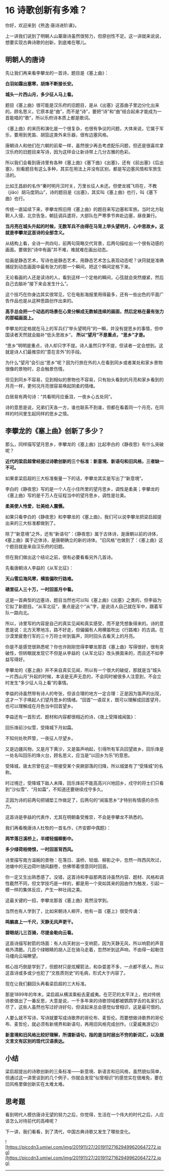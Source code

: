 # 16 诗歌创新有多难？

你好，欢迎来到《熊逸·唐诗进阶课》。

上一讲我们说到了明朝人山寨唐诗虽然很努力，但原创性不足。这一讲就来说说，想要实现古典诗歌的创新，到底难在哪儿。

## 明朝人的唐诗

先让我们再来看李攀龙的一首诗，题目是《塞上曲》：

 **白羽如霜出塞寒，胡烽不断接长安。**

 **城头一片西山月，多少征人马上看。**

题目《塞上曲》很可能是汉乐府的旧题目，是从《出塞》这首曲子里边分化出来的。顾名思义，它原本是“曲”，而不是“诗”，要把“诗”和“曲”结合起来才能成为一首能唱的“歌”，所以乐府诗本质上都是歌词。

《塞上曲》的来历和演化是一个很复杂，也很有争议的问题，大体来说，它属于军乐，要用到羌笛、胡笳这类外来乐器，很有边塞风格。

唐朝诗人和他们在六朝的前辈一样，虽然很少再去考虑配乐问题，但还是很喜欢拿汉乐府的旧题目来写诗，因为这样会让新诗带上几分古雅的色彩。

所以我们会看到唐诗里有各种《塞上曲》《塞下曲》《出塞》，还有《前出塞》《后出塞》，别看题目有这么多种，其实在用法上并没有区别，都是写边塞风情和军旅生活的。

比如王昌龄的名作“秦时明月汉时关，万里长征人未还。但使龙城飞将在，不教（jiāo）胡马度阴山”，诗的题目是《出塞》，其实叫《塞上曲》也行，叫《塞下曲》也行。

传统一直延续下来，李攀龙照旧用《塞上曲》的题目来写边塞和军旅。当时北方鞑靼人入侵，北京告急，朝廷调兵遣将，大部队在严寒季节奔赴边塞，昼夜兼行。

 **当月亮在城头升起的时候，无数军兵不由得在马背上举头望明月，心中思故乡。这就是李攀龙这首诗的全部含义。**

从结构上看，全诗一共四句，前两句简略交代背景，后两句描绘出一个很有动感的画面。要做到“诗中有画”并不难，难就难在画出动态。

绘画是静态艺术，写诗也是静态艺术，用静态艺术怎么表现动态呢？诀窍就是准确捕捉到动态画面中最有张力的那一个瞬间，把这个瞬间定格下来。

无论看画的人还是读诗的人，看到这样一个定格的瞬间，心弦就会突然绷紧，然后自己去脑补“接下来会发生什么”。

这个技巧在你身边其实很常见，它在电影海报里用得最多，还有一些出色的平面广告作品也是从这种思路创作出来的。

 **高手总会把一个动态的场景在心里分解成无数帧连续的画面，然后定格在最有张力的那幅画面上。**

李攀龙的定格就在马上的军兵们“举头望明月”的一瞬，并没有提思乡的事情，但中国读者天然就会脑补“低头思故乡”。 **所以“望月”不是重点，“思乡”才是。**

“思乡”明明是重点，诗人却只字不提。诗人虽然只字不提，但读者一定会想到。这就是诗人们最推崇的“意在言外”的手段。

为什么“望月”会引出“思乡”呢？因为行旅在外的人在看到同乡或者某处和家乡景物很像的景物时，总会触景伤情。

但见到同乡不容易，见到相似的景物也不容易，只有抬头看到的月亮和家乡看到的月亮一样，更何况月亮很容易唤起阴柔的情绪。

白居易有两句诗：“共看明月应垂泪，一夜乡心五处同”。

诗的意思是说，兄弟们天各一方，谁也联系不到谁，但都在看着同一个月亮，在同样的时间里生起同样的思乡之情。

## 李攀龙的《塞上曲》创新了多少？

那么，同样描写望月思乡，李攀龙的《塞上曲》比起李白的《静夜思》有什么突破呢？

 **近代的梁启超曾经提过诗歌创新的三个标准：新意境、新语句和旧风格，三者缺一不可。**

如果拿梁启超的三大标准衡量一下的话，李攀龙其实是写出了“新意境”。

李白的《静夜思》写的是一个人在小住所里的望月思乡，调性是柔美；李攀龙的《塞上曲》写的是千万人在征程当中的望月思乡，调性是壮美。

 **柔美使人怜爱，壮美给人震慑。**

如果只看李白的《静夜思》和李攀龙的《塞上曲》，我们可以说李攀龙把梁启超提出来的三大标准都做到了。

除了“新意境”之外，还有“新语句”：《静夜思》属于古体诗，是唐朝以前的诗体，《塞上曲》属于近体诗，是唐朝确立的新的诗体。“旧风格”也做到了：《塞上曲》这个题目就是来自汉乐府的旧题。

但在我们做出这个结论之前，很有必要看看另外几首诗。

先看唐朝诗人李益的《从军北征》：

 **天山雪后海风寒，横笛偏吹行路难。**

 **碛里征人三十万，一时回首月中看。**

这是一首典型的边塞诗，题目当然也可以叫《塞上曲》《出塞》之类的，但李益为它拟了新题目。“从军北征”，重点是这个“从”字，是说诗人自己就在军中，跟着军队一路向北。

所以，诗里写的内容是自己的真实见闻和真实感受，而不是凭想象得来的。诗的意思是说：北方天寒地冻，路不好走，但偏偏有人用横笛吹出《行路难》的古调。在沙漠里疲惫行军的三十万将士听到笛声，同时回头去看天上的月亮。

你是不是感觉很熟悉呢？你也许刚刚觉得李攀龙那首《塞上曲》写得很好，很有突破性，但转眼就发现它不但是从李益的《从军北征》改头换面来的，而且还不如李益写得好。

李攀龙的《塞上曲》并不来自真实见闻，所以有一个很大的破绽，那就是当“城头一片西山月”升起的时候，本该是无声无息的，不会同时被很多人注意到，不会立时发生“多少征人马上看”的事情。

李益的诗虽然带有诗人的夸张，但该合理的地方一定合理：正是因为笛声的出现，这才一下子唤起人们望月思乡的情绪。“回首”一语双关，既可以理解成回首望月，也可以理解成在月色当中回首望乡。

李益还有一首形式、题材和内容都很相近的诗，《夜上受降城闻笛》：

回乐烽前沙似雪，受降城下月如霜。

不知何处吹芦管，一夜征人尽望乡。

又是边疆风物，又是月下黄沙，又是笛声响起，引得所有军兵回望故乡。回乐烽是一处名叫回乐的烽火台，顾名思义，应当是“以回乡为乐”的意思。

受降城，唐太宗曾在这一带接受某个突厥部落的归降，所以城堡有了“受降城”的名称。

时过境迁，受降城下敌人未降，回乐烽前不能高高兴兴地回乡，戍守的将士们只看到“沙似雪”、“月如霜”，不知道还要继续戍守多久。

正因为诗的前两句把铺垫工作做足了，后两句的“闻笛思乡”才特别有情感的杀伤力。

这首诗是李益的代表作，尤其在明朝备受推崇，不会是李攀龙不熟悉的。

我们再看晚唐诗人杜牧的一首名作，《齐安郡中偶题》：

 **两竿落日溪桥上，半缕轻烟柳影中。**

 **多少绿荷相倚恨，一时回首背西风。**

诗里描写南方温婉的景物：在落日、溪桥、轻烟、柳影之中，忽然一阵西风吹过，池塘中的无边荷叶随风翻卷，仿佛带着恨意同时回首。

你一定又生出熟悉感了。没错，这首诗和李益那两首诗虽然内容、题材、风格和调性截然不同，但文学技巧是一样的，都是用一个突如其来的因由作为触发，引起一模一样的集体反应，产生一种壮阔之美。

这最关键的一招，李攀龙那首《塞上曲》竟然没学到。

当然也有人学到了，比如宋朝诗人柳开，他有一首《塞上》很受传诵：

 **鸣髇直上一千尺，天静无风声更干。**

 **碧眼胡儿三百骑，尽提金勒向云看。**

这首诗描写射箭的场面：有人向天射出一支响箭，因为天静无风，所以响箭的声音格外清脆。几百个绿眼睛的胡人正在骑马走着，忽然听到这声响，不由得一起勒住马缰向云端瞭望。

核心技巧倒是学到了，但题材只是炫耀箭法，和杂耍差不多，一点都不感人。所以这首诗或多或少也犯了“文胜质则史”的毛病，形式大于内容了。

现在让我们翻回头再看梁启超的三大标准。

那是1899年的年末，梁启超从横滨乘船去夏威夷。在茫茫的太平洋上，他对传统诗歌做出了一番反思，大意是说，一千多年来的诗歌领域都被鹦鹉学舌的名家们占尽了，这些人虽然也写过好诗好句，但读起来总会感觉似曾相识，这是最可恨的。

人要么就不写诗，写诗就要写成诗歌界的哥伦布、麦哲伦。而要想做诗歌界的哥伦布、麦哲伦，就必须有新境界和新语句，再用旧风格完成创作。（《夏威夷游记》）

 **新意境和旧风格比较好理解，所谓新语句，指的是当时层出不穷的新词汇，以及跟文言文有区别的现代汉语表达。**

## 小结

梁启超提出的诗歌创新的三条标准——新意境、新语言和旧风格，虽然貌似简单，但通过这一讲里谈到的几个例子，你就会发现“似曾相识”的感觉实在很难免，要在旧风格里做创新实在太难太难。

## 思考题

看到明代人模仿唐诗无望的努力之后，你觉得，生活在一个伟大的时代之后，人应该怎么对待前代的高峰呢？

下一讲，我们看看，到了清代，中国古典诗歌又发生了哪些变化。

![https://piccdn3.umiwi.com/img/201911/27/201911271629499620647272.jpg](https://piccdn3.umiwi.com/img/201911/27/201911271629499620647272.jpg)

---
